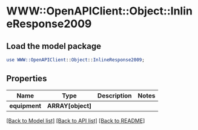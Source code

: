 # WWW::OpenAPIClient::Object::InlineResponse2009

## Load the model package
```perl
use WWW::OpenAPIClient::Object::InlineResponse2009;
```

## Properties
Name | Type | Description | Notes
------------ | ------------- | ------------- | -------------
**equipment** | **ARRAY[object]** |  | 

[[Back to Model list]](../README.md#documentation-for-models) [[Back to API list]](../README.md#documentation-for-api-endpoints) [[Back to README]](../README.md)


